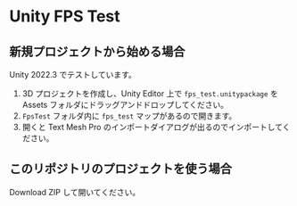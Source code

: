 # Unity FPS Test

## 新規プロジェクトから始める場合

Unity 2022.3 でテストしています。

1. 3D プロジェクトを作成し、Unity Editor 上で `fps_test.unitypackage` を Assets フォルダにドラッグアンドドロップしてください。
2. `FpsTest` フォルダ内に `fps_test` マップがあるので開きます。
3. 開くと Text Mesh Pro のインポートダイアログが出るのでインポートしてください。

## このリポジトリのプロジェクトを使う場合

Download ZIP して開いてください。